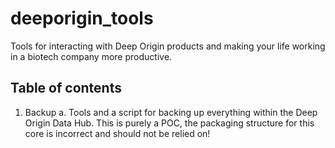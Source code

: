 # deeporigin_tools

Tools for interacting with Deep Origin products and making your life working in a biotech company more productive.

## Table of contents

1. Backup
 a. Tools and a script for backing up everything within the Deep Origin Data Hub. This is purely a POC, the packaging structure for this core is incorrect and should not be relied on!
